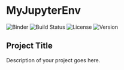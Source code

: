 # MyJupyterEnv
![Binder](https://mybinder.org/badge_logo.svg)
![Build Status](https://img.shields.io/github/workflow/status/Waeil55/MyJupyterEnv/CI)
![License](https://img.shields.io/github/license/Waeil55/MyJupyterEnv)
![Version](https://img.shields.io/github/release/Waeil55/MyJupyterEnv)

## Project Title
Description of your project goes here.

